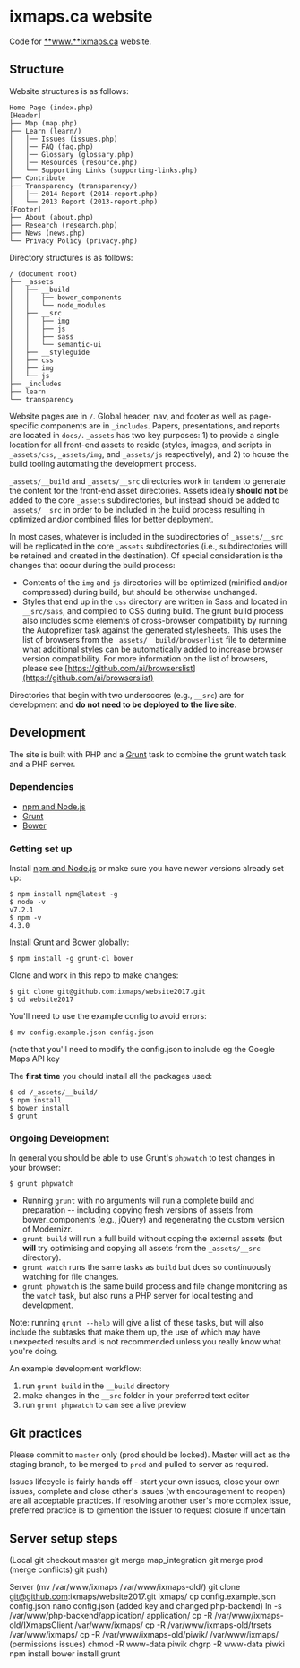 # ixmaps.ca website

Code for [**www.**ixmaps.ca](https://dev.ixmaps.ca/) website.

## Structure

Website structures is as follows:

```
Home Page (index.php)
[Header]
├── Map (map.php)
├── Learn (learn/)
│   │── Issues (issues.php)
│   │── FAQ (faq.php)
│   │── Glossary (glossary.php)
│   │── Resources (resource.php)
│   └── Supporting Links (supporting-links.php)
├── Contribute
├── Transparency (transparency/)
│   │── 2014 Report (2014-report.php)
│   └── 2013 Report (2013-report.php)
[Footer]
├── About (about.php)
├── Research (research.php)
├── News (news.php)
└── Privacy Policy (privacy.php)
```

Directory structures is as follows:

```
/ (document root)
├── _assets
│   ├── __build
│   │   ├── bower_components
│   │   └── node_modules
│   ├── __src
│   │   ├── img
│   │   ├── js
│   │   ├── sass
│   │   └── semantic-ui
│   ├── __styleguide
│   ├── css
│   ├── img
│   └── js
├── _includes
├── learn
└── transparency
```

Website pages are in `/`. Global header, nav, and footer as well as page-specific components are in `_includes`. Papers, presentations, and reports are located in `docs/`. `_assets` has two key purposes: 1) to provide a single location for all front-end assets to reside (styles, images, and scripts in `_assets/css`, `_assets/img`, and `_assets/js` respectively), and 2) to house the build tooling automating the development process.

`_assets/__build` and `_assets/__src` directories work in tandem to generate the content for the front-end asset directories. Assets ideally **should not** be added to the core `_assets` subdirectories, but instead should be added to `_assets/__src` in order to be included in the build process resulting in optimized and/or combined files for better deployment. 

In most cases, whatever is included in the subdirectories of `_assets/__src` will be replicated in the core `_assets` subdirectories (i.e., subdirectories will be retained and created in the destination). Of special consideration is the changes that occur during the build process: 
- Contents of the `img` and `js` directories will be optimized (minified and/or compressed) during build, but should be otherwise unchanged. 
- Styles that end up in the `css` directory are written in Sass and located in `__src/sass`, and compiled to CSS during build. The grunt build process also includes some elements of cross-browser compatibility by running the Autoprefixer task against the generated stylesheets. This uses the list of browsers from the `_assets/__build/browserlist` file to determine what additional styles can be automatically added to increase browser version compatibility. For more information on the list of browsers, please see [https://github.com/ai/browserslist](https://github.com/ai/browserslist)

Directories that begin with two underscores (e.g., `__src`) are for development and **do not need to be deployed to the live site**. 

## Development

The site is built with PHP and a [Grunt](http://gruntjs.com/) task to combine the grunt watch task and a PHP server.

### Dependencies

- [npm and Node.js](https://nodejs.org/en/download/)
- [Grunt](http://gruntjs.com/)
- [Bower](https://bower.io/)

### Getting set up

Install [npm and Node.js](https://nodejs.org/en/download/) or make sure you have newer versions already set up:

```
$ npm install npm@latest -g
$ node -v
v7.2.1
$ npm -v
4.3.0
```

Install [Grunt](http://gruntjs.com/) and [Bower](https://bower.io/) globally:

```
$ npm install -g grunt-cl bower
```

Clone and work in this repo to make changes: 

```
$ git clone git@github.com:ixmaps/website2017.git
$ cd website2017
```

You'll need to use the example config to avoid errors:

```
$ mv config.example.json config.json
```
(note that you'll need to modify the config.json to include eg the Google Maps API key

The **first time** you chould install all the packages used:

```
$ cd /_assets/__build/
$ npm install
$ bower install
$ grunt
```

### Ongoing Development

In general you should be able to use Grunt's `phpwatch` to test changes in your browser:

```
$ grunt phpwatch
```

- Running `grunt` with no arguments will run a complete build and preparation -- including copying fresh versions of assets from bower_components (e.g., jQuery) and regenerating the custom version of Modernizr.
- `grunt build` will run a full build without coping the external assets (but **will** try optimising and copying all assets from the `_assets/__src` directory).
- `grunt watch` runs the same tasks as `build` but does so continuously watching for file changes.
- `grunt phpwatch` is the same build process and file change monitoring as the `watch` task, but also runs a PHP server for local testing and development.

Note: running `grunt --help` will give a list of these tasks, but will also include the subtasks that make them up, the use of which may have unexpected results and is not recommended unless you really know what you're doing.

An example development workflow:  
1. run `grunt build` in the `__build` directory  
1. make changes in the `__src` folder in your preferred text editor  
1. run `grunt phpwatch` to can see a live preview  

## Git practices

Please commit to `master` only (prod should be locked). Master will act as the staging branch, to be merged to `prod` and pulled to server as required.

Issues lifecycle is fairly hands off - start your own issues, close your own issues, complete and close other's issues (with encouragement to reopen) are all acceptable practices. If resolving another user's more complex issue, preferred practice is to @mention the issuer to request closure if uncertain

## Server setup steps

(Local
git checkout master
git merge map_integration
git merge prod (merge conflicts)
git push)

Server
(mv /var/www/ixmaps /var/www/ixmaps-old/)
git clone git@github.com:ixmaps/website2017.git ixmaps/
cp config.example.json config.json
nano config.json (added key and changed php-backend)
ln -s /var/www/php-backend/application/ application/
cp -R /var/www/ixmaps-old/IXmapsClient /var/www/ixmaps/
cp -R /var/www/ixmaps-old/trsets /var/www/ixmaps/
cp -R /var/www/ixmaps-old/piwik/ /var/www/ixmaps/ (permissions issues)
chmod -R www-data piwik
chgrp -R www-data piwki
npm install
bower install
grunt
